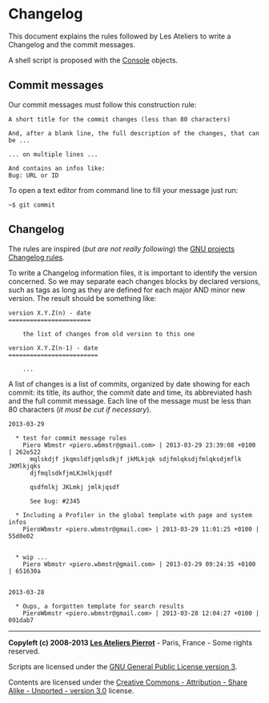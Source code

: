 Changelog
=========

This document explains the rules followed by Les Ateliers to write a Changelog and the
commit messages.

A shell script is proposed with the [Console](Console.md) objects.


Commit messages
---------------

Our commit messages must follow this construction rule:

    A short title for the commit changes (less than 80 characters)
    
    And, after a blank line, the full description of the changes, that can be ...
    
    ... on multiple lines ...
    
    And contains an infos like:
    Bug: URL or ID

To open a text editor from command line to fill your message just run:

    ~$ git commit


Changelog
---------

The rules are inspired (*but are not really following*) the [GNU projects Changelog rules](http://www.gnu.org/prep/standards/html_node/Change-Logs.html#Change-Logs).

To write a Changelog information files, it is important to identify the version concerned.
So we may separate each changes blocks by declared versions, such as tags as long as they
are defined for each major AND minor new version. The result should be something like:

    version X.Y.Z(n) - date
    =======================
    
        the list of changes from old version to this one
    
    version X.Y.Z(n-1) - date
    =========================

        ...

A list of changes is a list of commits, organized by date showing for each commit: its title,
its author, the commit date and time, its abbreviated hash and the full commit message. Each
line of the message must be less than 80 characters (*it must be cut if necessary*).

    2013-03-29

      * test for commit message rules
        Piero Wbmstr <piero.wbmstr@gmail.com> | 2013-03-29 23:39:08 +0100 | 262e522
          mqlskdjf jkqmsldfjqmlsdkjf jkMLkjqk sdjfmlqksdjfmlqksdjmflk JKMlkjqks
          djfmqlsdkfjmLKJmlkjqsdf
          
          qsdfmlkj JKLmkj jmlkjqsdf
          
          See bug: #2345   

      * Including a Profiler in the global template with page and system infos
        PïeroWbmstr <piero.wbmstr@gmail.com> | 2013-03-29 11:01:25 +0100 | 55d0e02
        

      * wip ...
        Piero Wbmstr <piero.wbmstr@gmail.com> | 2013-03-29 09:24:35 +0100 | 651630a
        

    2013-03-28

      * Oups, a forgotten template for search results
        PïeroWbmstr <piero.wbmstr@gmail.com> | 2013-03-28 12:04:27 +0100 | 091dab7



----
**Copyleft (c) 2008-2013 [Les Ateliers Pierrot](http://www.ateliers-pierrot.fr/)** - Paris, France - Some rights reserved.

Scripts are licensed under the [GNU General Public License version 3](http://www.gnu.org/licenses/gpl.html).

Contents are licensed under the [Creative Commons - Attribution - Share Alike - Unported - version 3.0](http://creativecommons.org/licenses/by-sa/3.0/) license.
